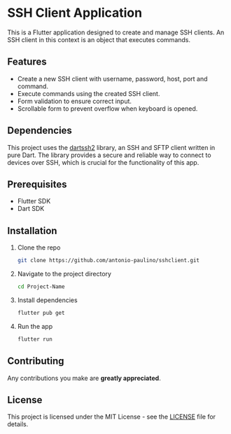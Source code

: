 # SSH Client Application

This is a Flutter application designed to create and manage SSH clients. An SSH client in this context is an object that executes commands.

## Features

- Create a new SSH client with username, password, host, port and command.
- Execute commands using the created SSH client.
- Form validation to ensure correct input.
- Scrollable form to prevent overflow when keyboard is opened.

## Dependencies
This project uses the [dartssh2](https://github.com/TerminalStudio/dartssh2) library, an SSH and SFTP client written in pure Dart. The library provides a secure and reliable way to connect to devices over SSH, which is crucial for the functionality of this app.

## Prerequisites

- Flutter SDK
- Dart SDK

## Installation

1. Clone the repo
   ```sh
   git clone https://github.com/antonio-paulino/sshclient.git
2. Navigate to the project directory
   ```sh
   cd Project-Name
3. Install dependencies
    ```sh
    flutter pub get
4. Run the app
    ```sh
    flutter run
    ```

## Contributing
Any contributions you make are **greatly appreciated**.

## License

This project is licensed under the MIT License - see the [LICENSE](LICENSE) file for details.
